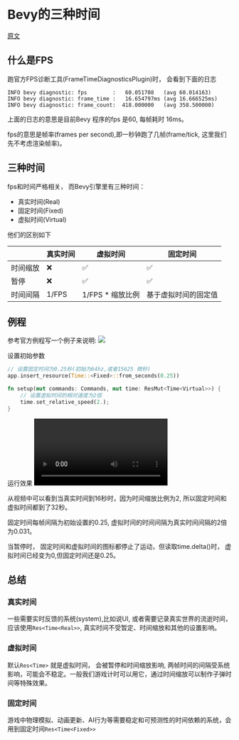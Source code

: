 # Bevy的三种时间

[原文](https://notes.zool.me/Bevy+%E7%9A%84%E4%B8%89%E7%A7%8D%E6%97%B6%E9%97%B4)

## 什么是FPS

跑官方FPS诊断工具(FrameTimeDiagnosticsPlugin)时， 会看到下面的日志

``` 
INFO bevy diagnostic: fps        :   60.051708   (avg 60.014163)
INFO bevy diagnostic: frame_time :   16.654797ms (avg 16.666525ms)
INFO bevy diagnostic: frame_count:  418.000000   (avg 358.500000)
```

上面的日志的意思是目前Bevy 程序的fps 是60, 每帧耗时 16ms。

fps的意思是帧率(frames per second),即一秒钟跑了几帧(frame/tick, 这里我们先不考虑渲染帧率)。

## 三种时间

fps和时间严格相关， 而Bevy引擎里有三种时间：

- 真实时间(Real)
- 固定时间(Fixed)
- 虚拟时间(Virtual)

他们的区别如下

|      | 真实时间  | 虚拟时间         | 固定时间       |
|------|-------|--------------|------------|
| 时间缩放 | ❌     | ✅            | ✅          |
| 暂停   | ❌     | ✅            | ✅          |
| 时间间隔 | 1/FPS | 1/FPS * 缩放比例 | 基于虚拟时间的固定值 |

## 例程

参考官方例程写一个例子来说明:
![](https://assets.zool.me/2024/12/392eb862b23d7fd2d9ff03f92a090c16.png)

设置初始参数

``` rust
// 设置固定时间为0.25秒(初始为64hz,或者15625 微秒)
app.insert_resource(Time::<Fixed>::from_seconds(0.25))

fn setup(mut commands: Commands, mut time: ResMut<Time<Virtual>>) {  
    // 设置虚拟时间的相对速度为2倍  
    time.set_relative_speed(2.);
}
```

运行效果
![](https://assets.zool.me/2024/12/8d53970263e92dd49936f9254e0df3ff.mp4)

从视频中可以看到当真实时间到16秒时，因为时间缩放比例为2, 所以固定时间和虚拟时间都到了32秒。

固定时间每帧间隔为初始设置的0.25, 虚拟时间的时间间隔为真实时间间隔的2倍为0.031。

当暂停时， 固定时间和虚拟时间的图标都停止了运动，但读取time.delta()时， 虚拟时间已经变为0,但固定时间还是0.25。

## 总结

### 真实时间

一些需要实时反馈的系统(system),比如说UI, 或者需要记录真实世界的流逝时间，应该使用`Res<Time<Real>>`,
真实时间不受暂定、时间缩放和其他的设置影响。

### 虚拟时间

默认`Res<Time>` 就是虚拟时间， 会被暂停和时间缩放影响, 两帧时间的间隔受系统影响，可能会不稳定。一般我们游戏计时可以用它，通过时间缩放可以制作子弹时间等特殊效果。

### 固定时间

游戏中物理模拟、动画更新、AI行为等需要稳定和可预测性的时间依赖的系统，会用到固定时间`Res<Time<Fixed>>`